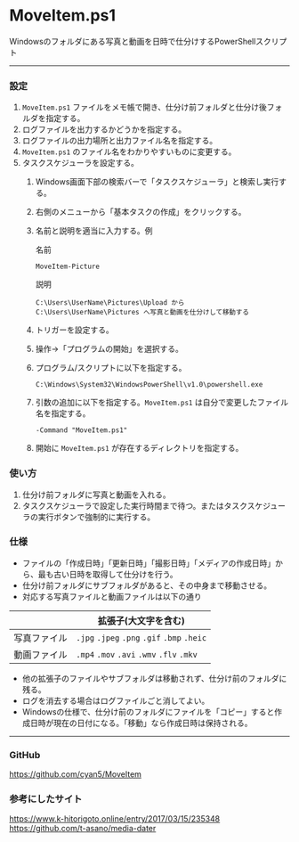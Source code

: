 # MoveItem.ps1
Windowsのフォルダにある写真と動画を日時で仕分けするPowerShellスクリプト

----
### 設定
1. `MoveItem.ps1` ファイルをメモ帳で開き、仕分け前フォルダと仕分け後フォルダを指定する。
1. ログファイルを出力するかどうかを指定する。
1. ログファイルの出力場所と出力ファイル名を指定する。
1. `MoveItem.ps1` のファイル名をわかりやすいものに変更する。
1. タスクスケジューラを設定する。
    1. Windows画面下部の検索バーで「タスクスケジューラ」と検索し実行する。
    1. 右側のメニューから「基本タスクの作成」をクリックする。
    1. 名前と説明を適当に入力する。例

       名前
       ```
       MoveItem-Picture
       ```
       説明
       ```
       C:\Users\UserName\Pictures\Upload から
       C:\Users\UserName\Pictures へ写真と動画を仕分けして移動する
       ```
    1. トリガーを設定する。
    1. 操作→「プログラムの開始」を選択する。
    1. プログラム/スクリプトに以下を指定する。
       ```
       C:\Windows\System32\WindowsPowerShell\v1.0\powershell.exe
       ```
    1. 引数の追加に以下を指定する。`MoveItem.ps1` は自分で変更したファイル名を指定する。
       ```
       -Command "MoveItem.ps1"
       ```
    1. 開始に `MoveItem.ps1` が存在するディレクトリを指定する。

### 使い方
1. 仕分け前フォルダに写真と動画を入れる。
1. タスクスケジューラで設定した実行時間まで待つ。またはタスクスケジューラの実行ボタンで強制的に実行する。

### 仕様
* ファイルの「作成日時」「更新日時」「撮影日時」「メディアの作成日時」から、最も古い日時を取得して仕分けを行う。
* 仕分け前フォルダにサブフォルダがあると、その中身まで移動させる。
* 対応する写真ファイルと動画ファイルは以下の通り

|              | 拡張子(大文字を含む)                        |
| ------------ | ------------------------------------------- |
| 写真ファイル | `.jpg` `.jpeg` `.png` `.gif` `.bmp` `.heic` |
| 動画ファイル | `.mp4` `.mov` `.avi` `.wmv` `.flv` `.mkv`   |
* 他の拡張子のファイルやサブフォルダは移動されず、仕分け前のフォルダに残る。
* ログを消去する場合はログファイルごと消してよい。
* Windowsの仕様で、仕分け前のフォルダにファイルを「コピー」すると作成日時が現在の日付になる。「移動」なら作成日時は保持される。

----
### GitHub
https://github.com/cyan5/MoveItem

### 参考にしたサイト
https://www.k-hitorigoto.online/entry/2017/03/15/235348
https://github.com/t-asano/media-dater
